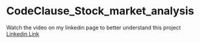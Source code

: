 # CodeClause_Stock_market_analysis
Watch the video on my linkedin page to better understand this project
[Linkedin Link](https://www.linkedin.com/feed/update/urn:li:ugcPost:6990967689238208513/)
